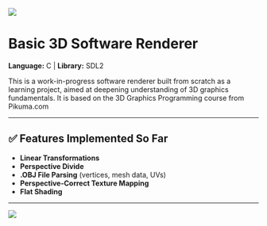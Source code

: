 ![](https://github.com/NSA-Dev/3Drenderer/blob/main/demo/logo.gif)
#  Basic 3D Software Renderer

**Language:** C | **Library:** SDL2  

This is a work-in-progress software renderer built from scratch as a learning project, aimed at deepening understanding of 3D graphics fundamentals. It is based on the 3D Graphics Programming course from Pikuma.com

---

## ✅ Features Implemented So Far

- **Linear Transformations**  
- **Perspective Divide**  
- **.OBJ File Parsing** (vertices, mesh data, UVs)  
- **Perspective-Correct Texture Mapping**  
- **Flat Shading**

---


![](https://github.com/NSA-Dev/3Drenderer/blob/main/demo/crabDemo.gif)
